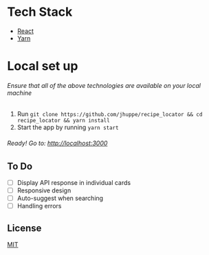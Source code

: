 # Tech Stack
- [React](https://reactjs.org/docs/getting-started.html)
- [Yarn](https://yarnpkg.com/en/docs)

# Local set up
###### Ensure that all of the above technologies are available on your local machine
1. Run `git clone https://github.com/jhuppe/recipe_locator && cd recipe_locator && yarn install`
2. Start the app by running `yarn start`
###### Ready! Go to: [http://localhost:3000](http://localhost:3000)

## To Do
- [ ] Display API response in individual cards
- [ ] Responsive design
- [ ] Auto-suggest when searching
- [ ] Handling errors

## License
[MIT](https://github.com/jhuppe/recipe_locator/blob/master/LICENSE)
